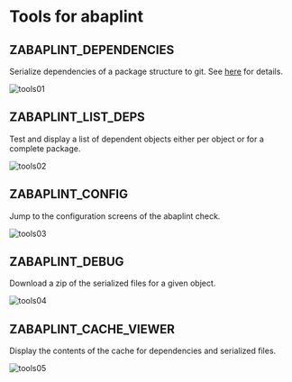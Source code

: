 # Tools for abaplint

## ZABAPLINT_DEPENDENCIES

Serialize dependencies of a package structure to git. See [here](export_dependencies.md) for details.

![tools01](tools-01.png)

## ZABAPLINT_LIST_DEPS

Test and display a list of dependent objects either per object or for a complete package.

![tools02](tools-02.png)

## ZABAPLINT_CONFIG

Jump to the configuration screens of the abaplint check.

![tools03](tools-03.png)

## ZABAPLINT_DEBUG

Download a zip of the serialized files for a given object.

![tools04](tools-04.png)

## ZABAPLINT_CACHE_VIEWER

Display the contents of the cache for dependencies and serialized files.

![tools05](tools-05.png)
